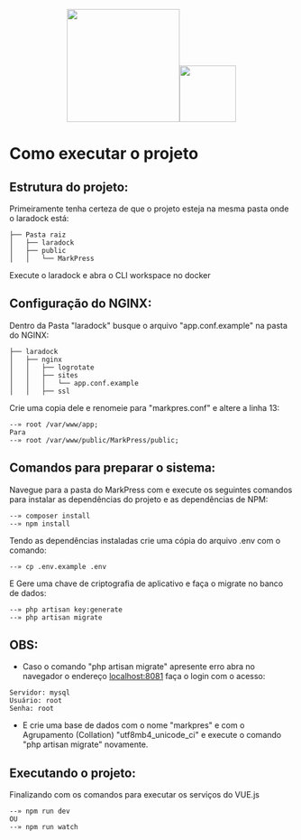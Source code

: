 <p align="center"><img src="https://raw.githubusercontent.com/laravel/art/master/logo-lockup/5%20SVG/2%20CMYK/1%20Full%20Color/laravel-logolockup-cmyk-red.svg" width="200"><img src="https://www.mundodocker.com.br/wp-content/uploads/2015/06/docker_facebook_share.png" width="100"></p>

# Como executar o projeto
## Estrutura do projeto:

Primeiramente tenha certeza de que o projeto esteja na mesma pasta onde o laradock está:<br>
```
├── Pasta raiz
│   ├── laradock
│   ├── public
│   │   └── MarkPress
```
Execute o laradock e abra o CLI workspace no docker<br>

## Configuração do NGINX:
Dentro da Pasta "laradock" busque o arquivo "app.conf.example" na pasta do NGINX:
```
├── laradock
│   ├── nginx
│   │   ├── logrotate
│   │   ├── sites
│   │   │   └── app.conf.example
│   │   ├── ssl
```
Crie uma copia dele e renomeie para "markpres.conf" e altere a linha 13:
```
--» root /var/www/app;
Para
--» root /var/www/public/MarkPress/public;
```
## Comandos para preparar o sistema:
Navegue para a pasta do MarkPress com e execute os seguintes comandos para instalar as dependências do projeto e as dependências de NPM:<br>
```
--» composer install
--» npm install
```
Tendo as dependências instaladas crie uma cópia do arquivo .env com o comando:<br>
```
--» cp .env.example .env
```
E Gere uma chave de criptografia de aplicativo e faça o migrate no banco de dados:
```
--» php artisan key:generate
--» php artisan migrate
```
## OBS:
* Caso o comando "php artisan migrate" apresente erro abra no navegador o endereço [localhost:8081](localhost:8081) faça o login com o acesso:
```
Servidor: mysql
Usuário: root
Senha: root
```
* E crie uma base de dados com o nome "markpres" e com o Agrupamento (Collation) "utf8mb4_unicode_ci" e execute o comando "php artisan migrate" novamente.<br>

## Executando o projeto:
Finalizando com os comandos para executar os serviços do VUE.js
```
--» npm run dev
OU
--» npm run watch
```

